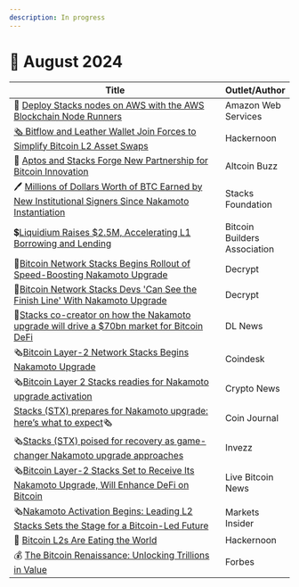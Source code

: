 ```yaml
---
description: In progress
---
```


# 🔸 August 2024

<table><thead><tr><th width="562">Title</th><th>Outlet/Author</th></tr></thead><tbody><tr><td>🧩 <a href="https://aws.amazon.com/blogs/database/how-to-deploy-stacks-blockchain-nodes-on-aws-with-the-aws-blockchain-node-runners-stacks-blueprint/?ref=stacksblog">Deploy Stacks nodes on AWS with the AWS Blockchain Node Runners</a></td><td>Amazon Web Services</td></tr><tr><td><a href="https://hackernoon.com/bitflow-and-leather-wallet-join-forces-to-simplify-bitcoin-l2-asset-swaps">🗞️ Bitflow and Leather Wallet Join Forces to Simplify Bitcoin L2 Asset Swaps</a></td><td>Hackernoon</td></tr><tr><td>🤝 <a href="https://www.altcoinbuzz.io/cryptocurrency-news/aptos-and-stacks-forge-new-partnership-for-bitcoin-innovation/">Aptos and Stacks Forge New Partnership for Bitcoin Innovation</a></td><td>Altcoin Buzz</td></tr><tr><td>🖊 <a href="https://stacks.org/institutional-signers-earn-millions">Millions of Dollars Worth of BTC Earned by New Institutional Signers Since Nakamoto Instantiation</a></td><td>Stacks Foundation</td></tr><tr><td>💲<a href="https://subscribe.bitcoinbuildersassociation.com/p/liquidium-raises-25m-accelerating?ref=stacksblog">Liquidium Raises $2.5M, Accelerating L1 Borrowing and Lending</a></td><td>Bitcoin Builders Association</td></tr><tr><td>🧡<a href="https://decrypt.co/246543/bitcoin-stacks-rollout-speed-boosting-nakamoto-upgrade">Bitcoin Network Stacks Begins Rollout of Speed-Boosting Nakamoto Upgrade</a></td><td>Decrypt</td></tr><tr><td>📙<a href="https://decrypt.co/247247/bitcoin-network-stacks-devs-see-finish-line-nakamoto-upgrade">Bitcoin Network Stacks Devs 'Can See the Finish Line' With Nakamoto Upgrade</a></td><td>Decrypt</td></tr><tr><td>📙<a href="https://www.dlnews.com/articles/defi/stacks-nakamoto-upgrade-brings-bitcoin-defi-with-sbtc-token/?utm_source=telegram&#x26;utm_medium=organic_social&#x26;utm_campaign=">Stacks co-creator on how the Nakamoto upgrade will drive a $70bn market for Bitcoin DeFi</a></td><td>DL News</td></tr><tr><td>🗞️<a href="https://www.coindesk.com/tech/2024/08/28/bitcoin-layer-2-network-stacks-begins-nakamoto-upgrade/amp/">Bitcoin Layer-2 Network Stacks Begins Nakamoto Upgrade</a></td><td>Coindesk</td></tr><tr><td>🗞️<a href="https://crypto.news/bitcoin-layer-2-stacks-readies-for-nakamoto-upgrade-activation/">Bitcoin Layer 2 Stacks readies for Nakamoto upgrade activation</a></td><td>Crypto News</td></tr><tr><td><a href="https://coinjournal.net/news/stacks-stx-prepares-for-nakamoto-upgrade-heres-what-to-expect/">Stacks (STX) prepares for Nakamoto upgrade: here’s what to expect</a>🗞️</td><td>Coin Journal</td></tr><tr><td>🗞️<a href="https://invezz.com/news/2024/08/26/stacks-stx-poised-for-recovery-as-game-changer-nakamoto-upgrade-approaches/">Stacks (STX) poised for recovery as game-changer Nakamoto upgrade approaches</a></td><td>Invezz</td></tr><tr><td>🗞️<a href="https://www.livebitcoinnews.com/bitcoin-layer-2-stacks-set-to-receive-its-nakamoto-upgrade-will-enhance-defi-on-bitcoin/">Bitcoin Layer-2 Stacks Set to Receive Its Nakamoto Upgrade, Will Enhance DeFi on Bitcoin</a></td><td>Live Bitcoin News</td></tr><tr><td>🗞️<a href="https://markets.businessinsider.com/news/currencies/nakamoto-activation-begins-leading-l2-stacks-sets-the-stage-for-a-bitcoin-led-future-1033729689">Nakamoto Activation Begins: Leading L2 Stacks Sets the Stage for a Bitcoin-Led Future</a></td><td>Markets Insider</td></tr><tr><td>🧡 <a href="https://hackernoon.com/bitcoin-l2s-are-eating-the-world">Bitcoin L2s Are Eating the World</a></td><td>Hackernoon</td></tr><tr><td>💰 <a href="https://www.forbes.com/sites/leeorshimron/2024/08/13/the-bitcoin-renaissance-unlocking-trillions-in-value/?ref=stacksblog">The Bitcoin Renaissance: Unlocking Trillions in Value</a></td><td>Forbes</td></tr></tbody></table>
